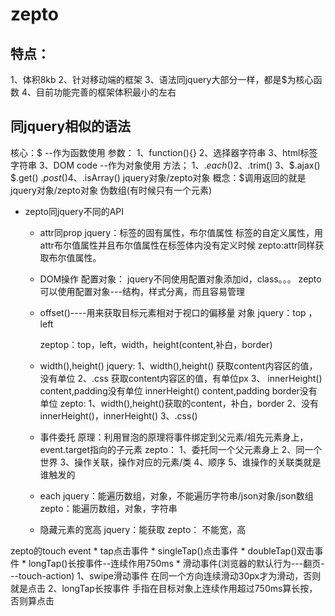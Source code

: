 # zepto

## 特点：

1、体积8kb
2、针对移动端的框架
3、语法同jquery大部分一样，都是$为核心函数
4、目前功能完善的框架体积最小的左右

## 同jquery相似的语法

核心：$
    --作为函数使用
    参数：
        1、function(){}
        2、选择器字符串
        3、html标签字符串
        3、DOM code
    --作为对象使用
    方法；
        1、$.each()
        2、$.trim()
        3、$.ajax()   $.get()  $.post()
        4、$.isArray()
    jquery对象/zepto对象
    概念：$调用返回的就是 jquery对象/zepto对象 伪数组(有时候只有一个元素)

* zepto同jquery不同的API
    * attr同prop
        jquery：标签的固有属性，布尔值属性<prop>
                标签的自定义属性，用attr布尔值属性并且布尔值属性在标签体内没有定义时候<attr>
        zepto:attr同样获取布尔值属性。
        
    * DOM操作
        配置对象：
            jquery不同使用配置对象添加id，class。。。
            zepto可以使用配置对象---结构，样式分离，而且容易管理
        
    * offset()----用来获取目标元素相对于视口的偏移量  对象
        jquery：top ， left
        
        zeptop：top，left，width，height(content,补白，border)
        
    * width(),height()
        jquery:
            1、width(),height()  获取content内容区的值，没有单位
            2、.css  获取content内容区的值，有单位px
            3、 innerHeight()   content,padding没有单位
               innerHeight()   content,padding border没有单位
        zepto:
            1、width(),height()获取的content，补白，border
            2、没有innerHeight()，innerHeight()
            3、.css()
        
    * 事件委托
        原理：利用冒泡的原理将事件绑定到父元素/祖先元素身上，event.target指向的子元素
        zepto：
            1、委托同一个父元素身上
            2、同一个世界
            3、操作关联，操作对应的元素/类
            4、顺序
            5、谁操作的关联类就是谁触发的
        
    * each
        jquery：能遍历数组，对象，不能遍历字符串/json对象/json数组
        zepto：能遍历数组，对象，字符串
        
    * 隐藏元素的宽高
        jquery：能获取
        zepto： 不能宽，高
        

zepto的touch event
    * tap点击事件
    * singleTap()点击事件
    * doubleTap()双击事件
    * longTap()长按事件--连续作用750ms
    * 滑动事件(浏览器的默认行为---翻页---touch-action)
    1、swipe滑动事件 在同一个方向连续滑动30px才为滑动，否则就是点击
    2、longTap长按事件 手指在目标对象上连续作用超过750ms算长按，否则算点击
    
                
       